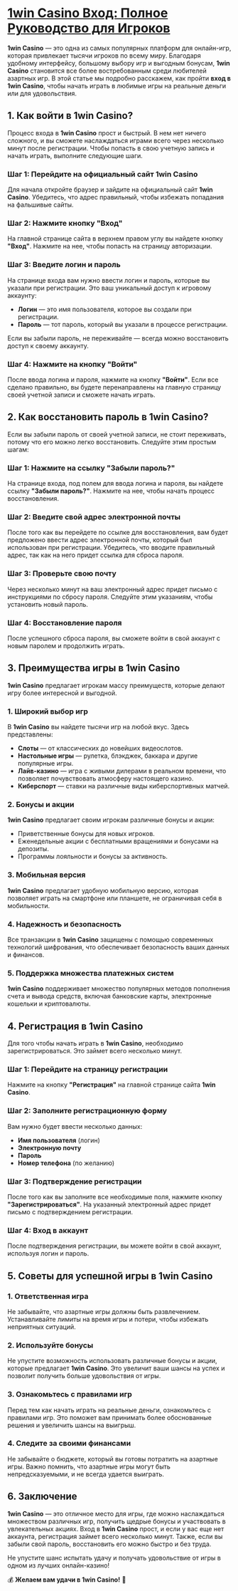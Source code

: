 # [**1win Casino Вход: Полное Руководство для Игроков**](https://brandplay.link/9sD8CZLQ)

**1win Casino** — это одна из самых популярных платформ для онлайн-игр, которая привлекает тысячи игроков по всему миру. Благодаря удобному интерфейсу, большому выбору игр и выгодным бонусам, **1win Casino** становится все более востребованным среди любителей азартных игр. В этой статье мы подробно расскажем, как пройти **вход в 1win Casino**, чтобы начать играть в любимые игры на реальные деньги или для удовольствия.

## 1. Как войти в **1win Casino**?

Процесс входа в **1win Casino** прост и быстрый. В нем нет ничего сложного, и вы сможете наслаждаться играми всего через несколько минут после регистрации. Чтобы попасть в свою учетную запись и начать играть, выполните следующие шаги.

### Шаг 1: Перейдите на официальный сайт **1win Casino**

Для начала откройте браузер и зайдите на официальный сайт **1win Casino**. Убедитесь, что адрес правильный, чтобы избежать попадания на фальшивые сайты.

### Шаг 2: Нажмите кнопку "Вход"

На главной странице сайта в верхнем правом углу вы найдете кнопку **"Вход"**. Нажмите на нее, чтобы попасть на страницу авторизации.

### Шаг 3: Введите логин и пароль

На странице входа вам нужно ввести логин и пароль, которые вы указали при регистрации. Это ваш уникальный доступ к игровому аккаунту:

* **Логин** — это имя пользователя, которое вы создали при регистрации.
* **Пароль** — тот пароль, который вы указали в процессе регистрации.

Если вы забыли пароль, не переживайте — всегда можно восстановить доступ к своему аккаунту.

### Шаг 4: Нажмите на кнопку "Войти"

После ввода логина и пароля, нажмите на кнопку **"Войти"**. Если все сделано правильно, вы будете перенаправлены на главную страницу своей учетной записи и сможете начать играть.

## 2. Как восстановить пароль в **1win Casino**?

Если вы забыли пароль от своей учетной записи, не стоит переживать, потому что его можно легко восстановить. Следуйте этим простым шагам:

### Шаг 1: Нажмите на ссылку "Забыли пароль?"

На странице входа, под полем для ввода логина и пароля, вы найдете ссылку **"Забыли пароль?"**. Нажмите на нее, чтобы начать процесс восстановления.

### Шаг 2: Введите свой адрес электронной почты

После того как вы перейдете по ссылке для восстановления, вам будет предложено ввести адрес электронной почты, который был использован при регистрации. Убедитесь, что вводите правильный адрес, так как на него придет ссылка для сброса пароля.

### Шаг 3: Проверьте свою почту

Через несколько минут на ваш электронный адрес придет письмо с инструкциями по сбросу пароля. Следуйте этим указаниям, чтобы установить новый пароль.

### Шаг 4: Восстановление пароля

После успешного сброса пароля, вы сможете войти в свой аккаунт с новым паролем и продолжить играть.

## 3. Преимущества игры в **1win Casino**

**1win Casino** предлагает игрокам массу преимуществ, которые делают игру более интересной и выгодной.

### 1. Широкий выбор игр

В **1win Casino** вы найдете тысячи игр на любой вкус. Здесь представлены:

* **Слоты** — от классических до новейших видеослотов.
* **Настольные игры** — рулетка, блэкджек, баккара и другие популярные игры.
* **Лайв-казино** — игра с живыми дилерами в реальном времени, что позволяет почувствовать атмосферу настоящего казино.
* **Киберспорт** — ставки на различные виды киберспортивных матчей.

### 2. Бонусы и акции

**1win Casino** предлагает своим игрокам различные бонусы и акции:

* Приветственные бонусы для новых игроков.
* Еженедельные акции с бесплатными вращениями и бонусами на депозиты.
* Программы лояльности и бонусы за активность.

### 3. Мобильная версия

**1win Casino** предлагает удобную мобильную версию, которая позволяет играть на смартфоне или планшете, не ограничивая себя в мобильности.

### 4. Надежность и безопасность

Все транзакции в **1win Casino** защищены с помощью современных технологий шифрования, что обеспечивает безопасность ваших данных и финансов.

### 5. Поддержка множества платежных систем

**1win Casino** поддерживает множество популярных методов пополнения счета и вывода средств, включая банковские карты, электронные кошельки и криптовалюты.

## 4. Регистрация в **1win Casino**

Для того чтобы начать играть в **1win Casino**, необходимо зарегистрироваться. Это займет всего несколько минут.

### Шаг 1: Перейдите на страницу регистрации

Нажмите на кнопку **"Регистрация"** на главной странице сайта **1win Casino**.

### Шаг 2: Заполните регистрационную форму

Вам нужно будет ввести несколько данных:

* **Имя пользователя** (логин)
* **Электронную почту**
* **Пароль**
* **Номер телефона** (по желанию)

### Шаг 3: Подтверждение регистрации

После того как вы заполните все необходимые поля, нажмите кнопку **"Зарегистрироваться"**. На указанный электронный адрес придет письмо с подтверждением регистрации.

### Шаг 4: Вход в аккаунт

После подтверждения регистрации, вы можете войти в свой аккаунт, используя логин и пароль.

## 5. Советы для успешной игры в **1win Casino**

### 1. Ответственная игра

Не забывайте, что азартные игры должны быть развлечением. Устанавливайте лимиты на время игры и потери, чтобы избежать неприятных ситуаций.

### 2. Используйте бонусы

Не упустите возможность использовать различные бонусы и акции, которые предлагает **1win Casino**. Это увеличит ваши шансы на успех и позволит получить больше удовольствия от игры.

### 3. Ознакомьтесь с правилами игр

Перед тем как начать играть на реальные деньги, ознакомьтесь с правилами игр. Это поможет вам принимать более обоснованные решения и увеличить шансы на выигрыш.

### 4. Следите за своими финансами

Не забывайте о бюджете, который вы готовы потратить на азартные игры. Важно помнить, что азартные игры могут быть непредсказуемыми, и не всегда удается выиграть.

## 6. Заключение

**1win Casino** — это отличное место для игры, где можно наслаждаться множеством различных игр, получить щедрые бонусы и участвовать в увлекательных акциях. Вход в **1win Casino** прост, и если у вас еще нет аккаунта, регистрация займет всего несколько минут. Также, если вы забыли свой пароль, восстановить его можно быстро и без труда.

Не упустите шанс испытать удачу и получать удовольствие от игры в одном из лучших онлайн-казино!

💰 **Желаем вам удачи в 1win Casino!** 🎉
